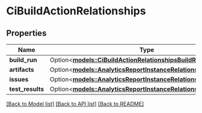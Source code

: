# CiBuildActionRelationships

## Properties

Name | Type | Description | Notes
------------ | ------------- | ------------- | -------------
**build_run** | Option<[**models::CiBuildActionRelationshipsBuildRun**](CiBuildAction_relationships_buildRun.md)> |  | [optional]
**artifacts** | Option<[**models::AnalyticsReportInstanceRelationshipsSegments**](AnalyticsReportInstance_relationships_segments.md)> |  | [optional]
**issues** | Option<[**models::AnalyticsReportInstanceRelationshipsSegments**](AnalyticsReportInstance_relationships_segments.md)> |  | [optional]
**test_results** | Option<[**models::AnalyticsReportInstanceRelationshipsSegments**](AnalyticsReportInstance_relationships_segments.md)> |  | [optional]

[[Back to Model list]](../README.md#documentation-for-models) [[Back to API list]](../README.md#documentation-for-api-endpoints) [[Back to README]](../README.md)


